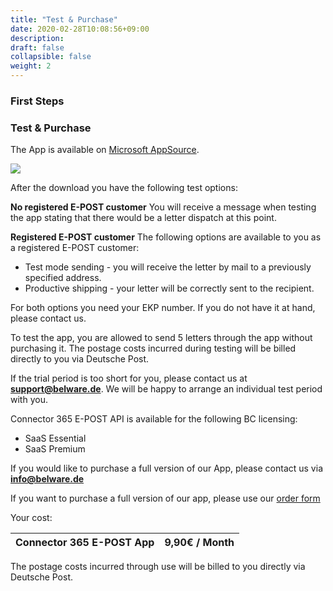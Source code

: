 ```yaml
---
title: "Test & Purchase"
date: 2020-02-28T10:08:56+09:00
description: 
draft: false
collapsible: false
weight: 2
---
```

### First Steps

### Test & Purchase

The App is available on [Microsoft AppSource](https://appsource.microsoft.com/de-de/product/dynamics-365-business-central/pubid.belwaregmbh2%7Caid.belware_epost%7Cpappid.a36878af-965a-4b9e-93ea-252da599c05d?tab=overview).

![](images/apps/epoststorenew.PNG)

After the download you have the following test options:

**No registered E-POST customer**
You will receive a message when testing the app stating that there would be a letter dispatch at this point.

**Registered E-POST customer**
The following options are available to you as a registered E-POST customer:

- Test mode sending - you will receive the letter by mail to a previously specified address.
- Productive shipping - your letter will be correctly sent to the recipient.

For both options you need your EKP number. If you do not have it at hand, please contact us.

To test the app, you are allowed to send 5 letters through the app without purchasing it.
The postage costs incurred during testing will be billed directly to you via Deutsche Post.

If the trial period is too short for you, please contact us at **support@belware.de**. We will be happy to arrange an individual test period with you. 
 
Connector 365 E-POST API is available for the following BC licensing:

- SaaS Essential
- SaaS Premium

If you would like to purchase a full version of our App, please contact us via **info@belware.de**

If you want to purchase a full version of our app, please use our [order form](https://forms.office.com/r/JNtGHfUi6n)

Your cost:

| Connector 365 E-POST App | 9,90€ / Month |
|--------------------------|---------------|

The postage costs incurred through use will be billed to you directly via Deutsche Post.